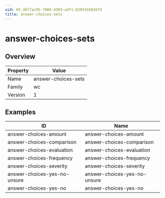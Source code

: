 ```yaml
---
uid: HV_46f7ac95-7804-4303-adf1-028fd1b8267d
title: answer-choices-sets
---
```


# answer-choices-sets

## Overview

Property|Value
---|--- 
Name|answer-choices-sets 
Family|wc 
Version|1

## Examples

ID|Name
---|--- 
answer-choices-amount|answer-choices-amount 
answer-choices-comparison|answer-choices-comparison 
answer-choices-evaluation|answer-choices-evaluation 
answer-choices-frequency|answer-choices-frequency 
answer-choices-severity|answer-choices-severity 
answer-choices-yes-no-unsure|answer-choices-yes-no-unsure 
answer-choices-yes-no|answer-choices-yes-no